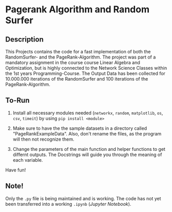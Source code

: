 # Pagerank Algorithm and Random Surfer

## Description
This Projects contains the code for a fast implementation of both the RandomSurfer- and the PageRank-Algorithm. The project was part of a mandatory assignment in the course course Linear Algebra and Optimization, but is highly connected to the Network Science Classes within the 1st years Programming-Course.
The Output Data has been collected for 10.000.000 iterations of the RandomSurfer and 100 iterations of the PageRank-Algorithm.

## To-Run
1. Install all necessary modules needed (`networkx`, `random`, `matplotlib`, `os`, `csv`, `timeit`) by using `pip install <module>`

2. Make sure to have the the sample datasets in a directory called "PageRankExampleData". Also, don't rename the files, as the program will then not recognize them. 

3. Change the parameters of the main function and helper functions to get differnt outputs. The Docstrings will guide you through the meaning of each variable.

Have fun! 

## Note!
Only the `.py` file is being maintained and is working. The code has not yet been transferred into a working `.ipynb` (*Jupyter Notebook*).